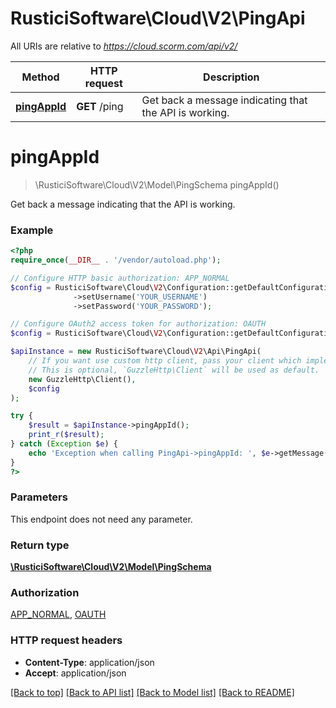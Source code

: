 # RusticiSoftware\Cloud\V2\PingApi

All URIs are relative to *https://cloud.scorm.com/api/v2/*

Method | HTTP request | Description
------------- | ------------- | -------------
[**pingAppId**](PingApi.md#pingAppId) | **GET** /ping | Get back a message indicating that the API is working.


# **pingAppId**
> \RusticiSoftware\Cloud\V2\Model\PingSchema pingAppId()

Get back a message indicating that the API is working.

### Example
```php
<?php
require_once(__DIR__ . '/vendor/autoload.php');

// Configure HTTP basic authorization: APP_NORMAL
$config = RusticiSoftware\Cloud\V2\Configuration::getDefaultConfiguration()
              ->setUsername('YOUR_USERNAME')
              ->setPassword('YOUR_PASSWORD');

// Configure OAuth2 access token for authorization: OAUTH
$config = RusticiSoftware\Cloud\V2\Configuration::getDefaultConfiguration()->setAccessToken('YOUR_ACCESS_TOKEN');

$apiInstance = new RusticiSoftware\Cloud\V2\Api\PingApi(
    // If you want use custom http client, pass your client which implements `GuzzleHttp\ClientInterface`.
    // This is optional, `GuzzleHttp\Client` will be used as default.
    new GuzzleHttp\Client(),
    $config
);

try {
    $result = $apiInstance->pingAppId();
    print_r($result);
} catch (Exception $e) {
    echo 'Exception when calling PingApi->pingAppId: ', $e->getMessage(), PHP_EOL;
}
?>
```

### Parameters
This endpoint does not need any parameter.

### Return type

[**\RusticiSoftware\Cloud\V2\Model\PingSchema**](../Model/PingSchema.md)

### Authorization

[APP_NORMAL](../../README.md#APP_NORMAL), [OAUTH](../../README.md#OAUTH)

### HTTP request headers

 - **Content-Type**: application/json
 - **Accept**: application/json

[[Back to top]](#) [[Back to API list]](../../README.md#documentation-for-api-endpoints) [[Back to Model list]](../../README.md#documentation-for-models) [[Back to README]](../../README.md)

